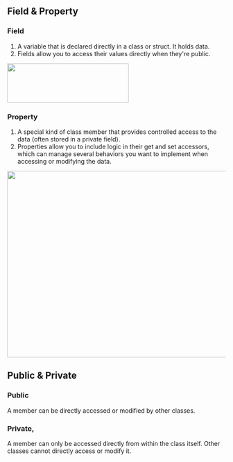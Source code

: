 ## Field & Property
### Field
1. A variable that is declared directly in a class or struct. It holds data.<br>
2. Fields allow you to access their values directly when they're public.<br>
<img src="https://github.com/user-attachments/assets/b337d8d7-ce52-4d24-84f0-21a677a26448" width="280" height="90" />

### Property
1. A special kind of class member that provides controlled access to the data (often stored in a private field).<br>
2. Properties allow you to include logic in their get and set accessors, which can manage several behaviors you want to implement when accessing or modifying the data.<br>
<img src="https://github.com/user-attachments/assets/2abcfb92-b094-46b7-a85d-e55ec2dbe96d" width="600" height="430" />

## Public &  Private
### Public
A member can be directly accessed or modified by other classes.

### Private,
A member can only be accessed directly from within the class itself. Other classes cannot directly access or modify it.
